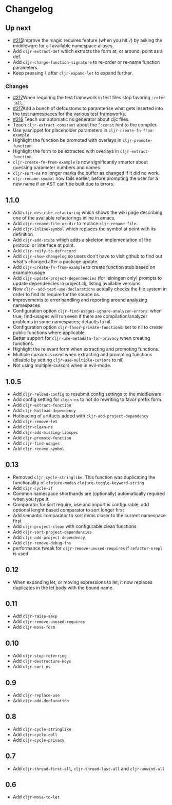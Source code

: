 # Changelog

## Up next

- [#215](https://github.com/clojure-emacs/clj-refactor.el/issues/215)Improve the magic requires feature (when you hit `/`) by asking the middleware for all available namespace aliases.
- Add `cljr-extract-def` which extracts the form at, or around, point as a def.
- Add `cljr-change-function-signature` to re-order or re-name function parameters.
- Keep pressing `l` after `cljr-expand-let` to expand further.

### Changes

- [#217](https://github.com/clojure-emacs/clj-refactor.el/issues/217)When requiring the test framework in test files stop favoring `:refer :all`.
- [#217](https://github.com/clojure-emacs/clj-refactor.el/issues/217)Add a bunch of defcustoms to paramterise what gets inserted into the test namespaces for the various test frameworks.
- [#216](https://github.com/clojure-emacs/clj-refactor.el/issues/216) Teach our automatic ns generator about cljc files.
- Teach `cljr-extract-constant` about the `^:const` hint to the compiler.
- Use yasnippet for placeholder parameters in `cljr-create-fn-from-example`
- Highlight the function be promoted with overlays in `cljr-promote-function`.
- Highlight the form to be extracted with overlays in `cljr-extract-function`.
- `cljr-create-fn-from-example` is now significantly smarter about guessing parameter numbers and names.
- `cljr-sort-ns` no longer marks the buffer as changed if it did no work.
- `cljr-rename-symbol` now fails earlier, before prompting the user for a new name if an AST can't be built due to errors.

## 1.1.0

- Add `cljr-describe-refactoring` which shows the wiki page describing one of the available refactorings inline in emacs.
- Add `cljr-rename-file-or-dir` to replace `cljr-rename-file`.
- Add `cljr-inline-symbol` which replaces the symbol at point with its definition.
- Add `cljr-add-stubs` which adds a skeleton implementation of the protocol or interface at point.
- Add `cljr-reify-to-defrecord`
- Add `cljr-show-changelog` so users don't have to visit github to find out what's changed after a package update.
- Add `cljr-create-fn-from-example` to create function stub based on example usage
- Add `cljr-update-project-dependencies` (for leiningen only) prompts to update dependencies in project.clj, listing available versions
- Now `cljr--add-test-use-declarations` actually checks the file system in order to find its require for the source ns.
- Improvements to error handling and reporting around analyzing namespaces
- Configuration option `cljr-find-usages-ignore-analyzer-errors`: when true, find-usages will run even if there are compilation/analyzer problems in some namespaces; defaults to nil.
- Configuration option `cljr-favor-private-functions`: set to nil to create public functions where applicable.
- Better support for `cljr-use-metadata-for-privacy` when creating functions.
- Highlight the relevant form when extracting and promoting functions.
- Multiple cursors is used when extracting and promoting functions (disable by setting `cljr-use-multiple-cursors` to nil)
- Not using multiple-cursors when in evil-mode.

## 1.0.5

- Add `cljr-reload-config` to resubmit config settings to the middleware
- Add config setting for `clean-ns` to not do rewriting to favor prefix form.
- Add `cljr-extract-function`
- Add `cljr-hotload-dependency`
- Hotloading of artifacts added with `cljr-add-project-dependency`
- Add `cljr-remove-let`
- Add `cljr-clean-ns`
- Add `cljr-add-missing-libspec`
- Add `cljr-promote-function`
- Add `cljr-find-usages`
- Add `cljr-rename-symbol`

## 0.13

- Removed `cljr-cycle-stringlike`.  This function was duplicating the functionality of `clojure-mode`s `clojure-toggle-keyword-string`
- Add `cljr-cycle-if`
- Common namespace shorthands are (optionally) automatically required when you type it.
- Comparator for sort require, use and import is configurable, add optional lenght based comparator to sort longer first
- Add semantic comparator to sort items closer to the current namespace first
- Add `cljr-project-clean` with configurable clean functions
- Add `cljr-sort-project-dependencies`
- Add `cljr-add-project-dependency`
- Add `cljr-remove-debug-fns`
- performance tweak for `cljr-remove-unused-requires` if `refactor-nrepl` is used

## 0.12

- When expanding let, or moving expressions to let, it now replaces
  duplicates in the let body with the bound name.

## 0.11

- Add `cljr-raise-sexp`
- Add `cljr-remove-unused-requires`
- Add `cljr-move-form`

## 0.10

- Add `cljr-stop-referring`
- Add `cljr-destructure-keys`
- Add `cljr-sort-ns`

## 0.9

- Add `cljr-replace-use`
- Add `cljr-add-declaration`

## 0.8

- Add `cljr-cycle-stringlike`
- Add `cljr-cycle-coll`
- Add `cljr-cycle-privacy`

## 0.7

- Add `cljr-thread-first-all`, `cljr-thread-last-all` and `cljr-unwind-all`

## 0.6

- Add `cljr-move-to-let`
